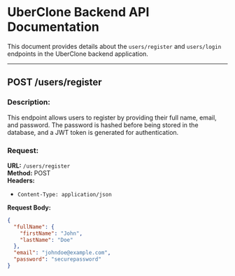 # UberClone Backend API Documentation

This document provides details about the `users/register` and `users/login` endpoints in the UberClone backend application.

---

## **POST /users/register**

### **Description:**
This endpoint allows users to register by providing their full name, email, and password. The password is hashed before being stored in the database, and a JWT token is generated for authentication.

### **Request:**
**URL:** `/users/register`  
**Method:** POST  
**Headers:**  
- `Content-Type: application/json`  

**Request Body:**
```json
{
  "fullName": {
    "firstName": "John",
    "lastName": "Doe"
  },
  "email": "johndoe@example.com",
  "password": "securepassword"
}
